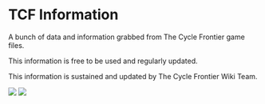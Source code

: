 # TCF Information
A bunch of data and information grabbed from The Cycle Frontier game files. 

This information is free to be used and regularly updated.

This information is sustained and updated by The Cycle Frontier Wiki Team.

[![](https://img.shields.io/static/v1?label=Donate%20Ko-fi&message=%E2%9D%A4&logo=KoFi&color=%23fe8e86)](https://ko-fi.com/tcfwiki)
[![](https://img.shields.io/static/v1?label=Donate%20GitHub&message=%E2%9D%A4&logo=GitHub&color=%23fe8e86)](https://github.com/sponsors/tcf-wiki)
